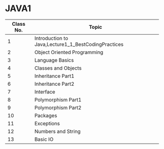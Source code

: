 # JAVA1

| Class No. |Topic|
|-----------|-----|
| 1         |Introduction to Java,Lecture1_1_BestCodingPractices|
| 2         |Object Oriented Programming|
| 3         |Language Basics|
| 4         |Classes and Objects|
| 5         |Inheritance Part1|
| 6         |Inheritance Part2|
| 7         |Interface|
| 8         |Polymorphism Part1 |
| 9         |Polymorphism Part2|
| 10        |Packages|
| 11        |Exceptions|
| 12        |Numbers and String|
| 13        |Basic IO|
